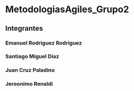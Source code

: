 # MetodologiasAgiles_Grupo2
## Integrantes
### Emanuel Rodriguez Rodriguez
### Santiago Miguel Díaz
### Juan Cruz Paladino
### Jeroonimo Renaldi
